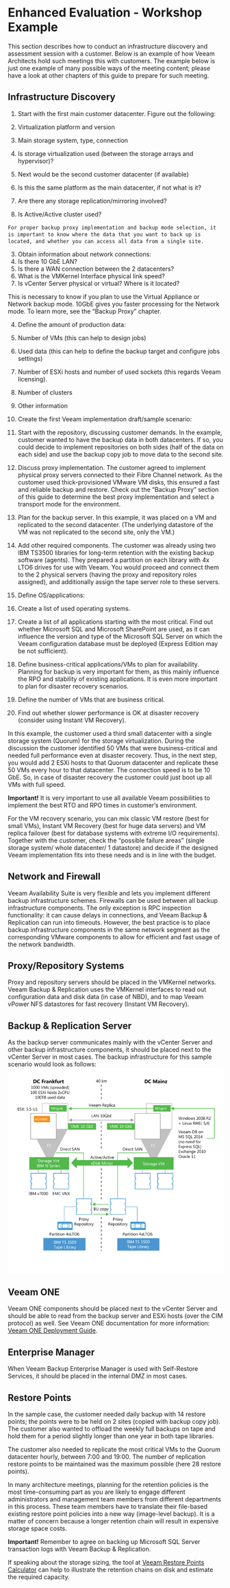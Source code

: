 # Enhanced Evaluation - Workshop Example

This section describes how to conduct an infrastructure discovery and assessment session with a customer. Below is an example of how Veeam Architects hold such meetings this with customers. The example below is just one example of many possible ways of the meeting content; please have a look at other chapters of this guide to prepare for such meeting.

## Infrastructure Discovery
1.	Start with the first main customer datacenter. Figure out the following:
  1.	Virtualization platform and version
  2.	Main storage system, type, connection
  3.	Is storage virtualization used (between the storage arrays and hypervisor)?

2.	Next would be the second customer datacenter (if available)
  1. Is this the same platform as the main datacenter, if not what is it?
  2. Are there any storage replication/mirroring involved?
  3. Is Active/Active cluster used?

    For proper backup proxy implementation and backup mode selection, it is important to know where the data that you want to back up is located, and whether you can access all data from a single site.

3.	Obtain information about network connections:
  1.	Is there 10 GbE LAN?
  2.	Is there a WAN connection between the 2 datacenters?
  3.	What is the VMKernel Interface physical link speed?
  4.	Is vCenter Server physical or virtual? Where is it located?

  This is necessary to know if you plan to use the Virtual Appliance or Network backup mode.
  10GbE gives you faster processing for the Network mode. To learn more, see the “Backup Proxy” chapter.

4.	Define the amount of production data:
  1. Number of VMs (this can help to design jobs)
  2. Used data (this can help to define the backup target and configure jobs settings)
  3. Number of ESXi hosts and number of used sockets (this regards Veeam licensing).
  4. Number of clusters
  5. Other information

5.	Create the first Veeam implementation draft/sample scenario:

  1. Start with the repository, discussing customer demands. In the example, customer wanted to have the backup data in both datacenters. If so, you could decide to implement repositories on both sides (half of the data on each side) and use the backup copy job to move data to the second site.  
  2. Discuss proxy implementation. The customer agreed to implement physical proxy servers connected to their Fibre Channel network. As the customer used thick-provisioned VMware VM disks, this ensured a fast and reliable backup and restore. Check out the “Backup Proxy” section of this guide to determine the best proxy implementation and select a transport mode for the environment.
  3. Plan for the backup server.
  In this example, it was placed on a VM and replicated to the second datacenter. (The underlying datastore of the VM was not replicated to the second site, only the VM.)
  4. Add other required components.
  The customer was already using two IBM TS3500 libraries for long-term retention with the existing backup software (agents). They prepared a partition on each library with 4x LTO6 drives for use with Veeam. You would proceed and connect them to the 2 physical servers (having the proxy and repository roles assigned), and additionally assign the tape server role to these servers.

6.	Define OS/applications:
  1. Create a list of used operating systems.
  2. Create a list of all applications starting with the most critical.
Find out whether Microsoft SQL and Microsoft SharePoint are used, as it can influence the version and type of the Microsoft SQL Server on which the Veeam configuration database must be deployed (Express Edition may be not sufficient).

7.	Define business-critical applications/VMs to plan for availability.
Planning for backup is very important for them, as this mainly influence the RPO and stability of existing applications. It is even more important to plan for disaster recovery scenarios.
  1. Define the number of VMs that are business critical.
  2. Find out whether slower performance is OK at disaster recovery (consider using Instant VM Recovery).

In this example, the customer used a third small datacenter with a single storage system (Quorum) for the storage virtualization. During the discussion the customer identified 50 VMs that were business-critical and needed full performance even at disaster recovery. Thus, in the next step, you would add 2 ESXi hosts to that Quorum datacenter and replicate these 50 VMs every hour to that datacenter. The connection speed is to be 10 GbE. So, in case of disaster recovery the customer could just boot up all VMs with full speed.

**Important!** It is very important to use all available Veeam possibilities to implement the best RTO and RPO times in customer’s environment.

For the VM recovery scenario, you can mix classic VM restore (best for small VMs), Instant VM Recovery (best for huge data servers) and VM replica failover (best for database systems with extreme I/O requirements).
Together with the customer, check the “possible failure areas” (single storage system/ whole datacenter/ 1 datastore) and decide if the designed Veeam implementation fits into these needs and is in line with the budget.

## Network and Firewall

Veeam Availability Suite is very flexible and lets you implement different backup infrastructure schemes. Firewalls can be used between all backup infrastructure components. The only exception is RPC inspection functionality: it can cause delays in connections, and Veeam Backup & Replication can run into timeouts.
However, the best practice is to place backup infrastructure components in the same network segment as the corresponding VMware components to allow for efficient and fast usage of the network bandwidth.

## Proxy/Repository Systems

Proxy and repository servers should be placed in the VMKernel networks. Veeam Backup & Replication uses the VMKernel interfaces to read out configuration data and disk data (in case of NBD), and to map Veeam vPower NFS datastores for fast recovery (Instant VM Recovery).

## Backup & Replication Server

As the backup server communicates mainly with the vCenter Server and other backup infrastructure components, it should be placed next to the vCenter Server in most cases.
The backup infrastructure for this sample scenario would look as follows:
![Enhanced Evaluation - Example](../media/image48.png)

## Veeam ONE

Veeam ONE components should be placed next to the vCenter Server and should be able to read from the backup server and ESXi hosts (over the CIM protocol) as well. See Veeam ONE documentation for more information: [Veeam ONE Deployment Guide](https://helpcenter.veeam.com/docs/one/deployment/about.html?ver=95).

## Enterprise Manager

When Veeam Backup Enterprise Manager is used with Self-Restore Services, it should be placed in the internal DMZ in most cases.

## Restore Points

In the sample case, the customer needed daily backup with 14 restore points; the points were to be held on 2 sites (copied with backup copy job). The customer also wanted to offload the weekly full backups on tape and hold them for a period slightly longer than one year in both tape libraries.

The customer also needed to replicate the most critical VMs to the Quorum datacenter hourly, between 7:00 and 19:00. The number of replication restore points to be maintained was the maximum possible (here 28 restore points).

In many architecture meetings, planning for the retention policies is the most time-consuming part as you are likely to engage different administrators and management team members from different departments in this process. These team members have to translate their file-based existing restore point policies into a new way (image-level backup). It is a matter of concern because a longer retention chain will result in expensive storage space costs.

**Important!** Remember to agree on backing up Microsoft SQL Server transaction logs with Veeam Backup & Replication.

If speaking about the storage sizing, the tool at [Veeam Restore Points Calculator](http://rps.dewin.me/) can help to illustrate the retention chains on disk and estimate the required capacity.
